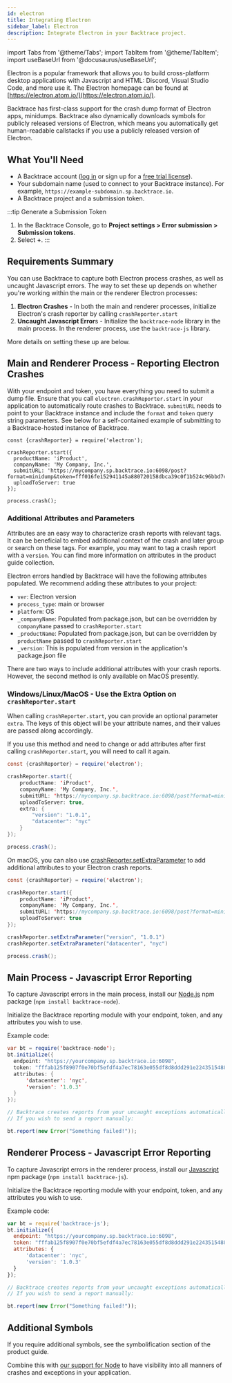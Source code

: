 ```yaml
---
id: electron
title: Integrating Electron
sidebar_label: Electron
description: Integrate Electron in your Backtrace project.
---
```


import Tabs from '@theme/Tabs';
import TabItem from '@theme/TabItem';
import useBaseUrl from '@docusaurus/useBaseUrl';

Electron is a popular framework that allows you to build cross-platform desktop applications with Javascript and HTML: Discord, Visual Studio Code, and more use it. The Electron homepage can be found at [https://electron.atom.io/](https://electron.atom.io/).

Backtrace has first-class support for the crash dump format of Electron apps, minidumps. Backtrace also dynamically downloads symbols for publicly released versions of Electron, which means you automatically get human-readable callstacks if you use a publicly released version of Electron.

## What You'll Need

- A Backtrace account ([log in](https://backtrace.io/login) or sign up for a [free trial license](https://backtrace.io/sign-up)).
- Your subdomain name (used to connect to your Backtrace instance). For example, `https://example-subdomain.sp.backtrace.io`.
- A Backtrace project and a submission token.

:::tip Generate a Submission Token

1. In the Backtrace Console, go to **Project settings > Error submission > Submission tokens**.
1. Select **+**.
   :::

## Requirements Summary

You can use Backtrace to capture both Electron process crashes, as well as uncaught Javascript errors. The way to set these up depends on whether you're working within the main or the renderer Electron processes:

1. **Electron Crashes** - In both the main and renderer processes, initialize Electron's crash reporter by calling `crashReporter.start`
1. **Uncaught Javascript Error**s - Initialize the `backtrace-node` library in the main process. In the renderer process, use the `backtrace-js` library.

More details on setting these up are below.

## Main and Renderer Process - Reporting Electron Crashes

With your endpoint and token, you have everything you need to submit a dump file. Ensure that you call `electron.crashReporter.start` in your application to automatically route crashes to Backtrace. `submitURL` needs to point to your Backtrace instance and include the `format` and `token` query string parameters. See below for a self-contained example of submitting to a Backtrace-hosted instance of Backtrace.

```
const {crashReporter} = require('electron');

crashReporter.start({
  productName: 'iProduct',
  companyName: 'My Company, Inc.',
  submitURL: 'https://mycompany.sp.backtrace.io:6098/post?format=minidump&token=fff016fe152941145a880720158dbca39c0f1b524c96bbd7c95a896556284076',
  uploadToServer: true
});

process.crash();
```

### Additional Attributes and Parameters

Attributes are an easy way to characterize crash reports with relevant tags. It can be beneficial to embed additional context of the crash and later group or search on these tags. For example, you may want to tag a crash report with a `version`. You can find more information on attributes in the product guide collection.

Electron errors handled by Backtrace will have the following attributes populated. We recommend adding these attributes to your project:

- `ver`: Electron version
- `process_type`: main or browser
- `platform`: OS
- `_companyName`: Populated from package.json, but can be overridden by `companyName` passed to `crashReporter.start`
- `_productName`: Populated from package.json, but can be overridden by `productName` passed to `crashReporter.start`
- `_version`: This is populated from version in the application's package.json file

There are two ways to include additional attributes with your crash reports. However, the second method is only available on MacOS presently.

### Windows/Linux/MacOS - Use the Extra Option on `crashReporter.start`

When calling `crashReporter.start`, you can provide an optional parameter `extra`. The keys of this object will be your attribute names, and their values are passed along accordingly.

If you use this method and need to change or add attributes after first calling `crashReporter.start`, you will need to call it again.

```java
const {crashReporter} = require('electron');

crashReporter.start({
    productName: 'iProduct',
    companyName: 'My Company, Inc.',
    submitURL: 'https://mycompany.sp.backtrace.io:6098/post?format=minidump&token=fff016fe152941145a880720158dbca39c0f1b524c96bbd7c95a896556284076',
    uploadToServer: true,
    extra: {
        "version": "1.0.1",
        "datacenter": "nyc"
    }
});

process.crash();
```

On macOS, you can also use [crashReporter.setExtraParameter](https://www.electronjs.org/docs/latest/api/crash-reporter/#crashreportersetextraparameterkey-value-macos) to add additional attributes to your Electron crash reports.

```java
const {crashReporter} = require('electron');

crashReporter.start({
    productName: 'iProduct',
    companyName: 'My Company, Inc.',
    submitURL: 'https://mycompany.sp.backtrace.io:6098/post?format=minidump&token=fff016fe152941145a880720158dbca39c0f1b524c96bbd7c95a896556284076',
    uploadToServer: true
});

crashReporter.setExtraParameter("version", "1.0.1")
crashReporter.setExtraParameter("datacenter", "nyc")

process.crash();
```

## Main Process - Javascript Error Reporting

To capture Javascript errors in the main process, install our [Node.js](https://github.com/backtrace-labs/backtrace-node) npm package (`npm install backtrace-node`).

Initialize the Backtrace reporting module with your endpoint, token, and any attributes you wish to use.

Example code:

```java
var bt = require('backtrace-node');
bt.initialize({
  endpoint: "https://yourcompany.sp.backtrace.io:6098",
  token: "fffab125f8907f0e70bf5efdf4a7ec78163e055df8d8ddd291e2243515488194aaa",
  attributes: {
      'datacenter': 'nyc',
      'version': '1.0.3'
  }
});

// Backtrace creates reports from your uncaught exceptions automatically.
// If you wish to send a report manually:

bt.report(new Error("Something failed!"));
```

## Renderer Process - Javascript Error Reporting

To capture Javascript errors in the renderer process, install our [Javascript](https://github.com/backtrace-labs/backtrace-js#readme) npm package (`npm install backtrace-js`).

Initialize the Backtrace reporting module with your endpoint, token, and any attributes you wish to use.

Example code:

```js
var bt = require('backtrace-js');
bt.initialize({
  endpoint: "https://yourcompany.sp.backtrace.io:6098",
  token: "fffab125f8907f0e70bf5efdf4a7ec78163e055df8d8ddd291e2243515488194aaa",
  attributes: {
      'datacenter': 'nyc',
      'version': '1.0.3'
  }
});

// Backtrace creates reports from your uncaught exceptions automatically.
// If you wish to send a report manually:

bt.report(new Error("Something failed!"));
```

## Additional Symbols

If you require additional symbols, see the symbolification section of the product guide.

Combine this with [our support for Node](https://github.com/backtrace-labs/backtrace-node) to have visibility into all manners of crashes and exceptions in your application.
